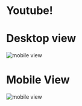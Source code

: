 # Youtube!
<!-- [Web capture_20-2-2023_122414_127 0 0 1](https://user-images.githubusercontent.com/123794408/220037602-0951e890-c52f-4dd0-a301-143e085da548.jpeg) -->
<h1>Desktop view </h1>
<img src ="https://user-images.githubusercontent.com/123794408/220037602-0951e890-c52f-4dd0-a301-143e085da548.jpeg" alt="mobile view">
<h1>Mobile View</h1>
<!-- ![Web capture_20-2-2023_125632_127 0 0 1](https://user-images.githubusercontent.com/123794408/220038674-759a5606-d9c6-4cbc-8675-218ff683d29a.jpeg) -->
<img src ="https://user-images.githubusercontent.com/123794408/220038674-759a5606-d9c6-4cbc-8675-218ff683d29a.jpeg" alt="mobile view" >
